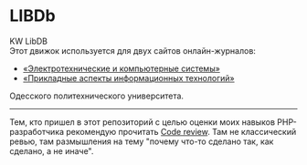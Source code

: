 LIBDb
=====

KW LibDB
<br/>
Этот движок используется для двух сайтов онлайн-журналов:

- <a href="http://etks.opu.ua" target="_blank">«Электротехнические и компьютерные системы»</a>
- <a href="https://aait.opu.ua" target="_blank">«Прикладные аспекты информационных технологий»</a>

Одесского политехнического университета.

----

Тем, кто пришел в этот репозиторий с целью оценки моих навыков PHP-разработчика
рекомендую прочитать [Code review](CODE_REVIEW.md). Там не классический ревью,
там размышления на тему "почему что-то сделано так, как сделано, а не иначе".




